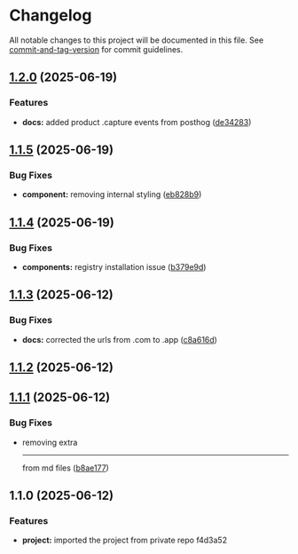 # Changelog

All notable changes to this project will be documented in this file. See [commit-and-tag-version](https://github.com/absolute-version/commit-and-tag-version) for commit guidelines.

## [1.2.0](https://github.com/webdevkaleem/uploadthingui/compare/v1.1.5...v1.2.0) (2025-06-19)


### Features

* **docs:** added product .capture events from posthog ([de34283](https://github.com/webdevkaleem/uploadthingui/commit/de34283c948143dd4c1a9f6759791b2130d0dcc4))

## [1.1.5](https://github.com/webdevkaleem/uploadthingui/compare/v1.1.4...v1.1.5) (2025-06-19)


### Bug Fixes

* **component:** removing internal styling ([eb828b9](https://github.com/webdevkaleem/uploadthingui/commit/eb828b938f37d5d71dc8511eeff8b45f1afbc18a))

## [1.1.4](https://github.com/webdevkaleem/uploadthingui/compare/v1.1.3...v1.1.4) (2025-06-19)


### Bug Fixes

* **components:** registry installation issue ([b379e9d](https://github.com/webdevkaleem/uploadthingui/commit/b379e9d4b2bb3a9a0b74fa4722df28ff5998489c))

## [1.1.3](https://github.com/webdevkaleem/uploadthingui/compare/v1.1.2...v1.1.3) (2025-06-12)


### Bug Fixes

* **docs:** corrected the urls from .com to .app ([c8a616d](https://github.com/webdevkaleem/uploadthingui/commit/c8a616df32597861fd8c23ccd4308cf15ee20487))

## [1.1.2](https://github.com/webdevkaleem/uploadthingui/compare/v1.1.1...v1.1.2) (2025-06-12)

## [1.1.1](https://github.com/webdevkaleem/uploadthingui/compare/v1.1.0...v1.1.1) (2025-06-12)


### Bug Fixes

* removing extra <hr/> from md files ([b8ae177](https://github.com/webdevkaleem/uploadthingui/commit/b8ae177f37a3192f639a3ec47d8341ecec5e24ad))

## 1.1.0 (2025-06-12)


### Features

* **project:** imported the project from private repo f4d3a52
